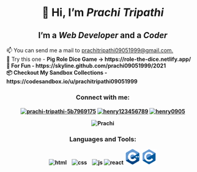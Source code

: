  <h1 align="center">👋 Hi, I’m <i>Prachi Tripathi</i></h1>
<h2 align="center"> I’m a <i>Web Developer</i> and a <i>Coder</i></h2>
 📫 You can send me a mail to <a href = "mailto: prachitripathi09051999@gmail.com">prachitripathi09051999@gmail.com.</a><br>
 🎲 Try this one - <b>Pig Role Dice Game<b> -> https://role-the-dice.netlify.app/ <br>
 🚀 For Fun - https://skyline.github.com/prachi09051999/2021 <br>
 📦 Checkout My Sandbox Collections - https://codesandbox.io/u/prachitripathi09051999
  <h3 align="center">Connect with me:</h3>
   <p align="center">
   <a href="https://www.linkedin.com/in/prachi-tripathi-5b7969175/" target="blank"><img align="center" src="https://raw.githubusercontent.com/rahuldkjain/github-profile-readme-generator/master/src/images/icons/Social/linked-in-alt.svg" alt="prachi-tripathi-5b7969175" height="30" width="40" /></a>
  <a href="https://www.hackerrank.com/henry123456789" target="blank"><img align="center" src="https://raw.githubusercontent.com/rahuldkjain/github-profile-readme-generator/master/src/images/icons/Social/hackerrank.svg" alt="henry123456789" height="30" width="40" /></a>
   <a href="https://leetcode.com/henry0905/" target="blank"><img align="center" src="https://raw.githubusercontent.com/rahuldkjain/github-profile-readme-generator/master/src/images/icons/Social/leet-code.svg" alt="henry0905" height="30" width="40" /></a>
</p>
 <p align="center"> <img src="https://komarev.com/ghpvc/?username=prachi09051999&label=Profile%20views&color=0e75b6&style=flat" alt="Prachi" /></p>
 <h3 align="center">Languages and Tools:</h3>
 <p align="center">
  <img src="https://upload.wikimedia.org/wikipedia/commons/thumb/6/61/HTML5_logo_and_wordmark.svg/2048px-HTML5_logo_and_wordmark.svg.png" alt="html" width="auto" height="40">&nbsp;&nbsp;&nbsp;
  <img src='https://upload.wikimedia.org/wikipedia/commons/thumb/d/d5/CSS3_logo_and_wordmark.svg/1200px-CSS3_logo_and_wordmark.svg.png' alt="css" width="auto" height="40">&nbsp;&nbsp;&nbsp;
  <img src='https://upload.wikimedia.org/wikipedia/commons/6/6a/JavaScript-logo.png' height='40' width='auto' alt="js">
  <img src="https://upload.wikimedia.org/wikipedia/commons/thumb/a/a7/React-icon.svg/1280px-React-icon.svg.png" alt="react" width="auto" height="40"/>
  <img src="https://raw.githubusercontent.com/devicons/devicon/master/icons/cplusplus/cplusplus-original.svg" alt="C++" width="40" height="40"/>
  <img src="https://raw.githubusercontent.com/devicons/devicon/master/icons/c/c-original.svg" alt="C" width="40" height="40"/>
<p align="center"><br><br>

<!-- <p><img align="left" src="https://github-readme-stats.vercel.app/api/top-langs?username=prachi09051999&show_icons=true&locale=en&layout=compact" alt="prachi09051999" /><img align="center" src="https://github-readme-stats.vercel.app/api?username=prachi09051999&show_icons=true&locale=en" alt="prachi09051999" /></p> -->
